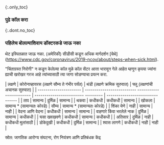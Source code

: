 {:.only_toc} 
 ### पुढे कॉल करा 

 {:.dont.no_toc} 
 ### पहिलेच बोलल्याशिवाय डॉक्टरकडे जाऊ नका 

 थेट इस्पितळात जाऊ नका. (अमेरिकी) सीडीसी कडून अधिक मार्गदर्शन [येथे] (https://www.cdc.gov/coronavirus/2019-ncov/about/steps-when-sick.html). 

 "चिंताग्रस्त निरोगी" न कडून केलेल्या कॉल मुळे कॉल सेंटर आत्ता भारावून गेले आहेत म्हणून कृपया ज्यांना ह्याची खरोखर  गरज आहे त्यांच्यासाठी त्या जागा सोडण्याचा प्रयत्न करा.

 <div class="table-wrap" markdown="1"> 
 
 | लक्षणे | कोरोनाव्हायरस (लक्षणे सौम्य ते गंभीर पर्यंत) | थंडी (लक्षणे क्रमिक सुरुवात) | फ्लू (लक्षणांची अचानक सुरुवात) | 
 | ---------------------- | -------------------------- ------------------------ | ------------------------- --------- | -------------------------------- | 
 | ताप | सामान्य | दुर्मिळ | सामान्य | 
 | थकवा | कधीकधी | कधीकधी | सामान्य | 
 | खोकला | सामान्य * (सामान्यतः कोरडे) | सौम्य | सामान्य * (सामान्यतः कोरडे) | 
 | शिंका येणे | नाही | सामान्य | नाही | 
 | वेदना आणि वेदना | कधीकधी | सामान्य | सामान्य | 
 | वाहणारे किंवा भरलेले नाक | दुर्मिळ | सामान्य | कधीकधी | 
 | घसा खवखवणे | कधीकधी | सामान्य | कधीकधी | 
 | अतिसार | दुर्मिळ | नाही | कधीकधी मुलांसाठी | 
 | डोकेदुखी | कधीकधी | दुर्मिळ | सामान्य | 
 | श्वास लागणे | कधीकधी | नाही | नाही | 

 </div> 
 
 स्रोत: जागतिक आरोग्य संघटना, रोग नियंत्रण आणि प्रतिबंधक केंद्र
